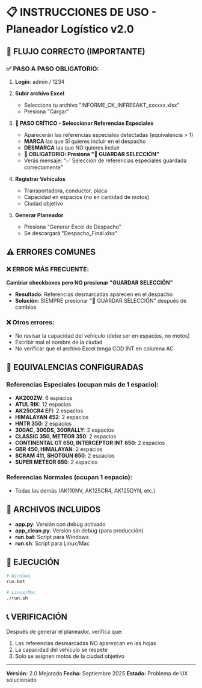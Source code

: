 # 📋 INSTRUCCIONES DE USO - Planeador Logístico v2.0

## 🎯 FLUJO CORRECTO (IMPORTANTE)

### ✅ PASO A PASO OBLIGATORIO:

1. **Login**: admin / 1234

2. **Subir archivo Excel**
   - Selecciona tu archivo "INFORME_CK_INFRESAKT_xxxxxx.xlsx"
   - Presiona "Cargar"

3. **📍 PASO CRÍTICO - Seleccionar Referencias Especiales**
   - Aparecerán las referencias especiales detectadas (equivalencia > 1)
   - **MARCA** las que SÍ quieres incluir en el despacho
   - **DESMARCA** las que NO quieres incluir
   - **🚨 OBLIGATORIO: Presiona "💾 GUARDAR SELECCIÓN"**
   - Verás mensaje: "✅ Selección de referencias especiales guardada correctamente"

4. **Registrar Vehículos**
   - Transportadora, conductor, placa
   - Capacidad en espacios (no en cantidad de motos)
   - Ciudad objetivo

5. **Generar Planeador**
   - Presiona "Generar Excel de Despacho"
   - Se descargará "Despacho_Final.xlsx"

## ⚠️ ERRORES COMUNES

### ❌ ERROR MÁS FRECUENTE:
**Cambiar checkboxes pero NO presionar "GUARDAR SELECCIÓN"**
- **Resultado**: Referencias desmarcadas aparecen en el despacho
- **Solución**: SIEMPRE presionar "💾 GUARDAR SELECCIÓN" después de cambios

### ❌ Otros errores:
- No revisar la capacidad del vehículo (debe ser en espacios, no motos)
- Escribir mal el nombre de la ciudad
- No verificar que el archivo Excel tenga COD INT en columna AC

## 🔧 EQUIVALENCIAS CONFIGURADAS

### Referencias Especiales (ocupan más de 1 espacio):
- **AK200ZW**: 6 espacios
- **ATUL RIK**: 12 espacios  
- **AK250CR4 EFI**: 2 espacios
- **HIMALAYAN 452**: 2 espacios
- **HNTR 350**: 2 espacios
- **300AC, 300DS, 300RALLY**: 2 espacios
- **CLASSIC 350, METEOR 350**: 2 espacios
- **CONTINENTAL GT 650, INTERCEPTOR INT 650**: 2 espacios
- **GBR 450, HIMALAYAN**: 2 espacios
- **SCRAM 411, SHOTGUN 650**: 2 espacios
- **SUPER METEOR 650**: 2 espacios

### Referencias Normales (ocupan 1 espacio):
- Todas las demás (AK110NV, AK125CR4, AK125DYN, etc.)

## 📁 ARCHIVOS INCLUIDOS

- **app.py**: Versión con debug activado
- **app_clean.py**: Versión sin debug (para producción)
- **run.bat**: Script para Windows
- **run.sh**: Script para Linux/Mac

## 🚀 EJECUCIÓN

```bash
# Windows
run.bat

# Linux/Mac  
./run.sh
```

## 📞 VERIFICACIÓN

Después de generar el planeador, verifica que:
1. Las referencias desmarcadas NO aparezcan en las hojas
2. La capacidad del vehículo se respete
3. Solo se asignen motos de la ciudad objetivo

---
**Versión:** 2.0 Mejorada
**Fecha:** Septiembre 2025
**Estado:** Problema de UX solucionado
